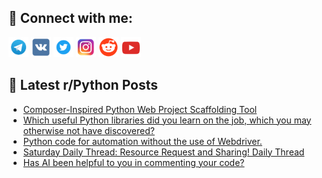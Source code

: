 ## 🔎 Connect with me:
[<img src="https://github.com/bullbesh/bullbesh/blob/main/images/Telegram.png" width="32" height="32" />](https://t.me/bullbesh)
[<img src="https://github.com/bullbesh/bullbesh/blob/main/images/VK.png" width="32" height="32" />](https://vk.com/bullbesh)
[<img src="https://github.com/bullbesh/bullbesh/blob/main/images/Twitter.png" width="32" height="32" />](https://twitter.com/bullbesh1)
[<img src="https://github.com/bullbesh/bullbesh/blob/main/images/Instagram.png" width="32" height="32" />](https://www.instagram.com/bullbesh)
[<img src="https://github.com/bullbesh/bullbesh/blob/main/images/Reddit.png" width="32" height="32" />](https://www.reddit.com/user/bullbesh)
[<img src="https://github.com/bullbesh/bullbesh/blob/main/images/YouTube.png" width="32" height="32" />](https://www.youtube.com/channel/UCtfjRs6uzgq5mfm8S06WTcg)

## 📕 Latest r/Python Posts
<!-- BLOG-POST-LIST:START -->
- [Composer-Inspired Python Web Project Scaffolding Tool](https://www.reddit.com/r/Python/comments/1ku81ia/composerinspired_python_web_project_scaffolding/)
- [Which useful Python libraries did you learn on the job, which you may otherwise not have discovered?](https://www.reddit.com/r/Python/comments/1ku6th8/which_useful_python_libraries_did_you_learn_on/)
- [Python code for automation without the use of Webdriver.](https://www.reddit.com/r/Python/comments/1ku2dxd/python_code_for_automation_without_the_use_of/)
- [Saturday Daily Thread: Resource Request and Sharing! Daily Thread](https://www.reddit.com/r/Python/comments/1ktybrg/saturday_daily_thread_resource_request_and/)
- [Has AI been helpful to you in commenting your code?](https://www.reddit.com/r/Python/comments/1ktwdcn/has_ai_been_helpful_to_you_in_commenting_your_code/)
<!-- BLOG-POST-LIST:END -->
